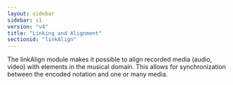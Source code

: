 ```yaml
---
layout: sidebar
sidebar: s1
version: "v4"
title: "Linking and Alignment"
sectionid: "linkAlign"
---
```


The linkAlign module makes it possible to align recorded media (audio, video) with elements in the musical domain. This allows for synchronization between the encoded notation and one or many media.
